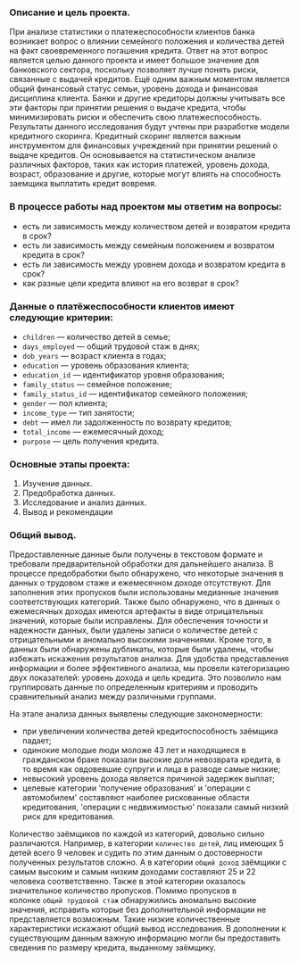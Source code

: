 ### Описание и цель проекта.
При анализе статистики о платежеспособности клиентов банка возникает вопрос о влиянии семейного положения и количества детей на факт своевременного погашения кредита. Ответ на этот вопрос является целью данного проекта и имеет большое значение для банковского сектора, поскольку позволяет лучше понять риски, связанные с выдачей кредитов.
Ещё одним важным моментом является общий финансовый статус семьи, уровень дохода и финансовая дисциплина клиента. Банки и другие кредиторы должны учитывать все эти факторы при принятии решения о выдаче кредита, чтобы минимизировать риски и обеспечить свою платежеспособность.
Результаты данного исследования будут учтены при разработке модели кредитного скоринга. Кредитный скоринг является важным инструментом для финансовых учреждений при принятии решений о выдаче кредитов. Он основывается на статистическом анализе различных факторов, таких как история платежей, уровень дохода, возраст, образование и другие, которые могут влиять на способность заемщика выплатить кредит вовремя.

### В процессе работы над проектом мы ответим на вопросы:
- есть ли зависимость между количеством детей и возвратом кредита в срок?
- есть ли зависимость между семейным положением и возвратом кредита в срок?
- есть ли зависимость между уровнем дохода и возвратом кредита в срок?
- как разные цели кредита влияют на его возврат в срок?

### Данные о платёжеспособности клиентов имеют следующие критерии:
- `children` — количество детей в семье;
- `days_employed` — общий трудовой стаж в днях;
- `dob_years` — возраст клиента в годах;
- `education` — уровень образования клиента;
- `education_id` — идентификатор уровня образования;
- `family_status` — семейное положение;
- `family_status_id` — идентификатор семейного положения;
- `gender` — пол клиента;
- `income_type` — тип занятости;
- `debt` — имел ли задолженность по возврату кредитов;
- `total_income` — ежемесячный доход;
- `purpose` — цель получения кредита.

### Основные этапы проекта:
1. Изучение данных.
2. Предобработка данных.
3. Исследование и анализ данных.
4. Вывод и рекомендации

### Общий вывод.
Предоставленные данные были получены в текстовом формате и требовали предварительной обработки для дальнейшего анализа. В процессе предобработки было обнаружено, что некоторые значения в данных о трудовом стаже и ежемесячном доходе отсутствуют. Для заполнения этих пропусков были использованы медианные значения соответствующих категорий. Также было обнаружено, что в данных о ежемесячных доходах имеются артефакты в виде отрицательных значений, которые были исправлены. Для обеспечения точности и надежности данных, были удалены записи о количестве детей с отрицательными и аномально высокими значениями. Кроме того, в данных были обнаружены дубликаты, которые были удалены, чтобы избежать искажения результатов анализа. Для удобства представления информации и более эффективного анализа, мы провели категоризацию двух показателей: уровень дохода и цель кредита. Это позволило нам группировать данные по определенным критериям и проводить сравнительный анализ между различными группами.

На этапе анализа данных выявлены следующие закономерности:

- при увеличении количества детей кредитоспособность заёмщика падает;
- одинокие молодые люди моложе 43 лет и находящиеся в гражданском браке показали высокие доли невозврата кредита, в то время как овдовевшие супруги и лица в разводе самые низкие;
- невысокий уровень дохода является причиной задержек выплат;
- целевые категории 'получение образования' и 'операции с автомобилем' составляют наиболее рискованные области кредитования, 'операции с недвижимостью' показали самый низкий риск для кредитования.

Количество заёмщиков по каждой из категорий, довольно сильно различаются. Например, в категории `количество детей`, лиц имеющих 5 детей всего 9 человек и судить по этим данным о достоверности полученных результатов сложно. А в категории `общий доход` заёмщики с самым высоким и самым низким доходами составляют 25 и 22 человека соответственно. Также в этой категории оказалось значительное количество пропусков. Помимо пропусков в колонке `общий трудовой стаж` обнаружились аномально высокие значения, исправить которые без дополнительной информации не представляется возможным. Такие низкие количественные характеристики искажают общий вывод исследования. В дополнении к существующим данным важную информацию могли бы предоставить сведения по размеру кредита, выданному заёмщику.